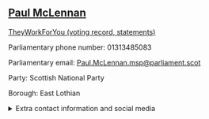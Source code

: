 ## <a href="https://www.parliament.scot/msps/current-and-previous-msps/paul-mclennan">Paul McLennan</a>

<a href="https://www.theyworkforyou.com/mp/26005/paul_mclennan">TheyWorkForYou (voting record, statements)</a> 

Parliamentary phone number: 01313485083 

Parliamentary email: Paul.McLennan.msp@parliament.scot 

Party: Scottish National Party 

Borough: East Lothian 

<details><summary>Extra contact information and social media</summary> 
<li>Parliamentary address: The Scottish Parliament, EH99 1SP, Edinburgh</li>
<li>Local office address: 5a Mitchell's Close, Haddington, EH41 3NB</li>
<li>Local office phone number: 01620849240</li>
<li>Twitter: @paulmclennan7</li>
<li>Facebook: https://www.facebook.com/paulmclennansnp</li>
<li>Website: paulmclennan.scot</li>
</details>